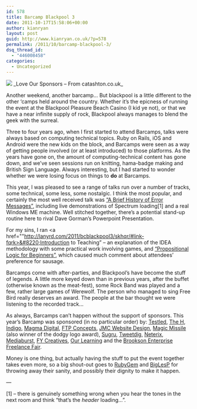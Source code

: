 ```yaml
---
id: 578
title: Barcamp Blackpool 3
date: 2011-10-17T15:58:06+00:00
author: kianryan
layout: post
guid: http://www.kianryan.co.uk/?p=578
permalink: /2011/10/barcamp-blackpool-3/
dsq_thread_id:
  - "446008458"
categories:
  - Uncategorized
---
```


<img src="http://www.catashton.co.uk/wp-content/uploads/2011/10/LoveOurSponsors.jpg"  />   
_Love Our Sponsors &#8211; From catashton.co.uk_

Another weekend, another barcamp&#8230; But blackpool is a little different to the other &#8216;camps held around the country. Whether it&#8217;s the epicness of running the event at the Blackpool Pleasure Beach Casino (I kid ye not), or that we have a near infinite supply of rock, Blackpool always manages to blend the geek with the surreal.

Three to four years ago, when I first started to attend Barcamps, talks were always based on computing technical topics. Ruby on Rails, iOS and Android were the new kids on the block, and Barcamps were seen as a way of getting people involved (or at least introduced) to those platforms. As the years have gone on, the amount of computing-technical content has gone down, and we&#8217;ve seen sessions run on knitting, hama-badge making and British Sign Language. Always interesting, but I had started to wonder whether we were losing focus on things to **do** at Barcamps.

This year, I was pleased to see a range of talks run over a number of tracks, some technical, some less, some nostalgic. I think the most popular, and certainly the most well received talk was [&#8220;A Brief History of Error Messages&#8221;](http://lanyrd.com/2011/bcblackpool3/skhpt/), including live demonstrations of Spectrum loading[1] and a real Windows ME machine. Well stitched together, there&#8217;s a potential stand-up routine here to rival Dave Gorman&#8217;s Powerpoint Presentation.

For my sins, I ran <a href=""http://lanyrd.com/2011/bcblackpool3/skhqr/#link-fqrk>&#8220;Introduction to Teaching&#8221;</a> &#8211; an explanation of the IDEA methodology with some practical work involving games, and [&#8220;Propositional Logic for Beginners&#8221;](http://lanyrd.com/2011/bcblackpool3/skhrm/#link-fqrd), which caused much comment about attendees&#8217; preference for sausage.

Barcamps come with after-parties, and Blackpool&#8217;s have become the stuff of legends. A little more keyed down than in previous years, after the buffet (otherwise known as the meat-fest), some Rock Band was played and a few, rather large games of Werewolf. The person who managed to sing Free Bird really deserves an award. The people at the bar thought we were listening to the recorded track&#8230;

As always, Barcamps can&#8217;t happen without the support of sponsors. This year&#8217;s Barcamp was sponsored (in no particular order) by: [Testled](http://testled.com/), [The H](http://www.h-online.com/), [Indigo](http://www.indigoclothing.com/), [Magma Digital](http://www.magmadigital.co.uk/), [FTP Concepts](http://www.ftpconcepts.com/), [JMC Website Design](http://www.jmc-website-design.co.uk/), [Magic Missile](http://magicmissile.co.uk/) (also winner of the dodgy logo award), [Sugru](http://sugru.com/), [Tweetdig](http://tweetdig.com/), [Neterix](http://www.neterix.com/), [Mediaburst](http://www.mediaburst.co.uk/), [FY Creatives](http://www.fycreatives.com/), [Our Learning](http://ourlearning.co.uk/) and the [Brookson Enterprise Freelance Fair](http://www.enterprisefreelancefair.co.uk/).

Money is one thing, but actually having the stuff to put the event together takes even more, so a big shout-out goes to [RubyGem](http://www.twitter.com/ruby_gem) and [BigLesP](http://www.twitter.com/biglesp) for throwing away their sanity, and possibly their dignity to make it happen.

&#8212;

[1] &#8211; there is genuinely something wrong when you hear the tones in the next room and think &#8220;that&#8217;s the _header_ loading&#8230;&#8221;.